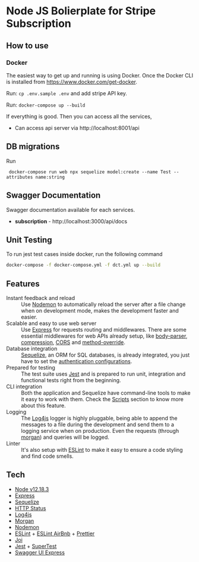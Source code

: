 # Node JS Bolierplate for Stripe Subscription

## How to use

### Docker

The easiest way to get up and running is using Docker. Once the Docker CLI is installed from https://www.docker.com/get-docker.

Run: `cp .env.sample .env` and add stripe API key.

Run: `docker-compose up --build`

If everything is good. Then you can access all the services,

- Can access api server via http://localhost:8001/api

## DB migrations

Run

```
 docker-compose run web npx sequelize model:create --name Test --attributes name:string
```

## Swagger Documentation

Swagger documentation available for each services.

- **subscription** - http://localhost:3000/api/docs

## Unit Testing

To run jest test cases inside docker, run the following command

```bash
docker-compose -f docker-compose.yml -f dct.yml up --build
```

## Features

<dl>
  <dt>Instant feedback and reload</dt>
  <dd>
    Use <a href="https://www.npmjs.com/package/nodemon">Nodemon</a> to automatically reload the server after a file change when on development mode, makes the development faster and easier.
  </dd>

  <dt>Scalable and easy to use web server</dt>
  <dd>
    Use <a href="https://www.npmjs.com/package/express">Express</a> for requests routing and middlewares. There are some essential middlewares for web APIs already setup, like <a href="https://www.npmjs.com/package/body-parser">body-parser</a>, <a href="https://www.npmjs.com/package/compression">compression</a>, <a href="https://www.npmjs.com/package/cors">CORS</a> and <a href="https://www.npmjs.com/package/method-override">method-override</a>.
  </dd>

  <dt>Database integration</dt>
  <dd>
    <a href="https://www.npmjs.com/package/sequelize">Sequelize</a>, an ORM for SQL databases, is already integrated, you just have to set the <a href="https://github.com/talyssonoc/node-api-boilerplate/wiki/Database-setup">authentication configurations</a>.
  </dd>

  <dt>Prepared for testing</dt>
  <dd>
    The test suite uses <a href="https://www.npmjs.com/package/jest">Jest</a> and is prepared to run unit, integration and functional tests right from the beginning.
  </dd>

  <dt>CLI integration</dt>
  <dd>
    Both the application and Sequelize have command-line tools to make it easy to work with them. Check the <a href="#scripts">Scripts</a> section to know more about this feature.
  </dd>

  <dt>Logging</dt>
  <dd>
    The <a href="https://www.npmjs.com/package/log4js">Log4js</a> logger is highly pluggable, being able to append the messages to a file during the development and send them to a logging service when on production. Even the requests (through <a href="https://www.npmjs.com/package/morgan">morgan</a>) and queries will be logged.
  </dd>

  <dt>Linter</dt>
  <dd>
    It's also setup with <a href="https://www.npmjs.com/package/eslint">ESLint</a> to make it easy to ensure a code styling and find code smells.
  </dd>
</dl>

## Tech

- [Node v12.18.3](http://nodejs.org/)
- [Express](https://npmjs.com/package/express)
- [Sequelize](https://www.npmjs.com/package/sequelize)
- [HTTP Status](https://www.npmjs.com/package/http-status)
- [Log4js](https://www.npmjs.com/package/log4js)
- [Morgan](https://www.npmjs.com/package/morgan)
- [Nodemon](https://www.npmjs.com/package/nodemon)
- [ESLint](https://www.npmjs.com/package/eslint) + [ESLint AirBnb](https://www.npmjs.com/package/eslint-config-airbnb-base) + [Prettier](https://www.npmjs.com/package/prettier)
- [Joi](https://www.npmjs.com/package/@hapi/joi)
- [Jest](https://www.npmjs.com/package/jest) + [SuperTest](https://www.npmjs.com/package/supertest)
- [Swagger UI Express](https://www.npmjs.com/package/swagger-ui-express)
